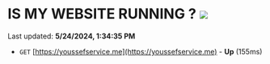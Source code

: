 # IS MY WEBSITE RUNNING ? [![](https://img.shields.io/static/v1?label=Sponsor&message=%E2%9D%A4&logo=GitHub&color=%23fe8e86)](https://github.com/sponsors/<username>)

Last updated: **5/24/2024, 1:34:35 PM**

- `GET` [https://youssefservice.me](https://youssefservice.me) - **Up** (155ms)
